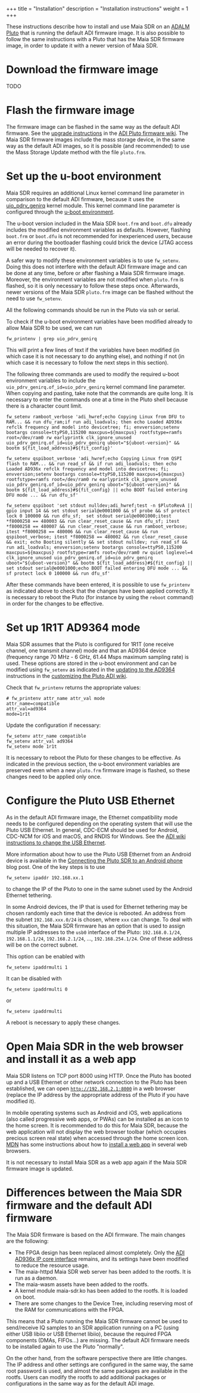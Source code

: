 +++
title = "Installation"
description = "Installation instructions"
weight = 1
+++

These instructions describe how to install and use Maia SDR on an
[ADALM Pluto](https://www.analog.com/en/design-center/evaluation-hardware-and-software/evaluation-boards-kits/adalm-pluto.html)
that is running the default ADI firmware image. It is also possible to follow
the same instructions with a Pluto that has the Maia SDR firmware image, in
order to update it with a newer version of Maia SDR.

# Download the firmware image

TODO

# Flash the firmware image

The firmware image can be flashed in the same way as the default ADI
firmware. See the
[upgrade instructions](https://wiki.analog.com/university/tools/pluto/users/firmware#upgrading)
in the
[ADI Pluto firmware wiki](https://wiki.analog.com/university/tools/pluto/users/firmware).
The Maia SDR firmware images include the mass storage device, in the same way as
the default ADI images, so it is possible (and recommended) to use the Mass
Storage Update method with the file `pluto.frm`.

# Set up the u-boot environment

Maia SDR requires an additional Linux kernel command line parameter in
comparison to the default ADI firmware, because it uses the
[uio_pdrv_genirq](https://www.kernel.org/doc/html/v5.0/driver-api/uio-howto.html#using-uio-pdrv-genirq-for-platform-devices)
kernel module. This kernel command line parameter is configured through the
[u-boot environment](https://wiki.analog.com/university/tools/pluto/devs/booting).

The u-boot version included in the Maia SDR `boot.frm` and `boot.dfu` already
includes the modified environment variables as defaults. However, flashing
`boot.frm` or `boot.dfu` is not recommended for inexperienced users, because an
error during the bootloader flashing could brick the device (JTAG access will be
needed to recover it).

A safer way to modify these environment variables is to use `fw_setenv`. Doing
this does not interfere with the default ADI firmware image and can be done at any time,
before or after flashing a Maia SDR firmware image. Moreover, the environment
variables are not modified when `pluto.frm` is flashed, so it is only necessary
to follow these steps once. Afterwards, newer versions of the Maia SDR
`pluto.frm` image can be flashed without the need to use `fw_setenv`.

All the following commands should be run in the Pluto via ssh or serial.

To check if the u-boot environment variables have been modified already to allow
Maia SDR to be used, we can run
```
fw_printenv | grep uio_pdrv_genirq
```
This will print a few lines of text if the variables have been modified (in
which case it is not necessary to do anything else), and
nothing if not (in which case it is necessary to follow the next steps in this
section).

The following three commands are used to modify the required u-boot environment
variables to include the `uio_pdrv_genirq.of_id=uio_pdrv_genirq` kernel command
line parameter. When copying and pasting, take note that the commands are quite
long. It is necessary to enter the commands one at a time in the Pluto shell
because there is a character count limit.

```
fw_setenv ramboot_verbose 'adi_hwref;echo Copying Linux from DFU to RAM... && run dfu_ram;if run adi_loadvals; then echo Loaded AD936x refclk frequency and model into devicetree; fi; envversion;setenv bootargs console=ttyPS0,115200 maxcpus=${maxcpus} rootfstype=ramfs root=/dev/ram0 rw earlyprintk clk_ignore_unused uio_pdrv_genirq.of_id=uio_pdrv_genirq uboot="${uboot-version}" && bootm ${fit_load_address}#${fit_config}'

fw_setenv qspiboot_verbose 'adi_hwref;echo Copying Linux from QSPI flash to RAM... && run read_sf && if run adi_loadvals; then echo Loaded AD936x refclk frequency and model into devicetree; fi; envversion;setenv bootargs console=ttyPS0,115200 maxcpus=${maxcpus} rootfstype=ramfs root=/dev/ram0 rw earlyprintk clk_ignore_unused uio_pdrv_genirq.of_id=uio_pdrv_genirq uboot="${uboot-version}" && bootm ${fit_load_address}#${fit_config} || echo BOOT failed entering DFU mode ... && run dfu_sf'

fw_setenv qspiboot 'set stdout nulldev;adi_hwref;test -n $PlutoRevA || gpio input 14 && set stdout serial@e0001000 && sf probe && sf protect lock 0 100000 && run dfu_sf;  set stdout serial@e0001000;itest *f8000258 == 480003 && run clear_reset_cause && run dfu_sf; itest *f8000258 == 480007 && run clear_reset_cause && run ramboot_verbose; itest *f8000258 == 480006 && run clear_reset_cause && run qspiboot_verbose; itest *f8000258 == 480002 && run clear_reset_cause && exit; echo Booting silently && set stdout nulldev; run read_sf && run adi_loadvals; envversion;setenv bootargs console=ttyPS0,115200 maxcpus=${maxcpus} rootfstype=ramfs root=/dev/ram0 rw quiet loglevel=4 clk_ignore_unused uio_pdrv_genirq.of_id=uio_pdrv_genirq uboot="${uboot-version}" && bootm ${fit_load_address}#${fit_config} || set stdout serial@e0001000;echo BOOT failed entering DFU mode ... && sf protect lock 0 100000 && run dfu_sf'
```

After these commands have been entered, it is possible to use `fw_printenv` as
indicated above to check that the changes have been applied correctly. It is
necessary to reboot the Pluto (for instance by using the `reboot` command) in
order for the changes to be effective.

# Set up 1R1T AD9364 mode

Maia SDR assumes that the Pluto is configured for 1R1T (one receive channel, one
transmit channel) mode and that an AD9364 device (frequency range 70 MHz - 6
GHz, 61.44 Msps maximum sampling rate) is used. These options are stored in the
u-boot environment and can be modified using `fw_setenv` as indicated in the
[updating to the AD9364](https://wiki.analog.com/university/tools/pluto/users/customizing#updating_to_the_ad9364)
instructions in the
[customizing the Pluto ADI wiki](https://wiki.analog.com/university/tools/pluto/users/customizing).

Check that `fw_printenv` returns the appropriate values:
```
# fw_printenv attr_name attr_val mode
attr_name=compatible
attr_val=ad9364
mode=1r1t
```

Update the configuration if necessary:
```
fw_setenv attr_name compatible
fw_setenv attr_val ad9364
fw_setenv mode 1r1t
```

It is necessary to reboot the Pluto for these changes to be effective. As
indicated in the previous section, the u-boot environment variables are
preserved even when a new `pluto.frm` firmware image is flashed, so these
changes need to be applied only once.

# Configure the Pluto USB Ethernet

As in the default ADI firmware image, the Ethernet compatibility mode needs to
be configured depending on the operating system that will use the Pluto USB
Ethernet. In general, CDC-ECM should be used for Android, CDC-NCM for iOS and
macOS, and RNDIS for Windows. See the
[ADI wiki instructions to change the USB Ethernet](https://wiki.analog.com/university/tools/pluto/users/customizing#changing_the_usb_ethernet_compatibility_mode).

More information about how to use the Pluto USB Ethernet from an Android device
is available in the
[Connecting the Pluto SDR to an Android phone](https://destevez.net/2022/09/connecting-the-pluto-sdr-to-an-android-phone/)
blog post. One of the key steps is to use
```
fw_setenv ipaddr 192.168.xx.1
```
to change the IP of the Pluto to one in the same subnet used by the Android
Ethernet tethering.

In some Android devices, the IP that is used for Ethernet tethering may be
chosen randomly each time that the device is rebooted. An address from the
subnet `192.168.xxx.0/24` is chosen, where `xxx` can change. To deal with this
situation, the Maia SDR firmware has an option that is used to assign multiple
IP addresses to the `usb0` interface of the Pluto: `192.168.0.1/24`,
`192.168.1.1/24`, `192.168.2.1/24`, ..., `192.168.254.1/24`. One of these
address will be on the correct subnet.

This option can be enabled with
```
fw_setenv ipaddrmulti 1
```
It can be disabled with
```
fw_setenv ipaddrmulti 0
```
or
```
fw_setenv ipaddrmulti
```
A reboot is necessary to apply these changes.

# Open Maia SDR in the web browser and install it as a web app

Maia SDR listens on TCP port 8000 using HTTP. Once the Pluto has booted up and a
USB Ethernet or other network connection to the Pluto has been established, we
can open [`http://192.168.2.1:8000`](http://192.168.2.1:8000) in a web browser
(replace the IP address by the appropriate address of the Pluto if you have
modified it).

In mobile operating systems such as Android and iOS, web applications (also
called progressive web apps, or PWAs) can be installed as an icon to the home
screen. It is recommended to do this for Maia SDR, because the web application
will not display the web browser toolbar (which occupies precious screen real
state) when accessed through the home screen icon.
[MDN](https://developer.mozilla.org/en-US/) has some instructions about how to
[install a web
app](https://developer.mozilla.org/en-US/docs/Web/Progressive_web_apps/Installing)
in several web browsers.

It is not necessary to install Maia SDR as a web app again if the Maia SDR
firmware image is updated.

# Differences between the Maia SDR firmware and the default ADI firmware

The Maia SDR firmware is based on the ADI firmware. The main changes are the
following:

* The FPGA design has been replaced almost completely. Only the
  [ADI AD936x IP core interface](https://wiki.analog.com/resources/fpga/docs/axi_ad9361)
  remains, and its settings have been modified to reduce the resource usage.
* The maia-httpd Maia SDR web server has been added to the rootfs. It is run
  as a daemon.
* The maia-wasm assets have been added to the rootfs.
* A kernel module maia-sdr.ko has been added to the rootfs. It is loaded on
  boot.
* There are some changes to the Device Tree, including reserving most of the
  RAM for communications with the FPGA.

This means that a Pluto running the Maia SDR firmware cannot be used to
send/receive IQ samples to an SDR application running on a PC (using either USB
libiio or USB Ethernet libiio), because the required FPGA components (DMAs,
FIFOs...) are missing. The default ADI firmware needs to be installed again to
use the Pluto "normally".

On the other hand, from the software perspective there are little changes. The
IP address and other settings are configured in the same way, the same root
password is used, and almost the same packages are available in the
rootfs. Users can modify the rootfs to add additional packages or configurations
in the same way as for the default ADI image.
